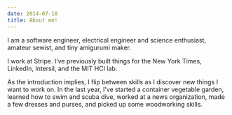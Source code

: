 ```yaml
---
date: 2014-07-18
title: About me!
---
```


I am a software engineer, electrical engineer and science enthusiast, amateur sewist, and tiny amigurumi maker.

I work at Stripe. I’ve previously built things for the New York Times, LinkedIn, Intersil, and the MIT HCI lab.

As the introduction implies, I flip between skills as I discover new things I want to work on. In the last year, I’ve started a container vegetable garden, learned how to swim and scuba dive, worked at a news organization, made a few dresses and purses, and picked up some woodworking skills.